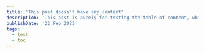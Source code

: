 ```yaml
---
title: "This post doesn't have any content"
description: 'This post is purely for testing the table of content, which should not be rendered'
publishDate: '22 Feb 2023'
tags:
  - test
  - toc
---
```

